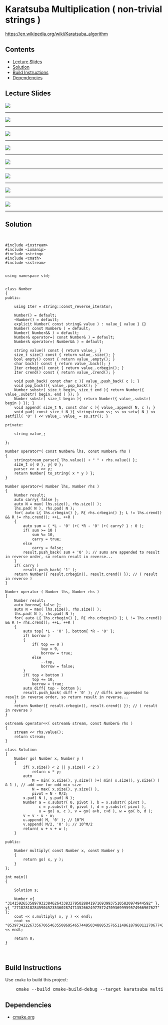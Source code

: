 <h1 id="karatsuba_multi_string">Karatsuba Multiplication ( non-trivial strings )</h1>
<a href="https://en.wikipedia.org/wiki/Karatsuba_algorithm">https://en.wikipedia.org/wiki/Karatsuba_algorithm</a>
<h2>Contents</h2>
<ul>
  <li>
      <a href="#slides">Lecture Slides</a>
  </li>
  <li>
    <a href="#solution">Solution</a>
  </li>
  <li>
    <a href="#build">Build Instructions</a>
  </li>
  <li>
    <a href="#dependencies">Dependencies</a>
  </li>
</ul>

<h2 id="slides">Lecture Slides</h2>
<img src="https://github.com/claytonjwong/Algorithms-Stanford/blob/master/course1/karatsuba_multiplication/documentation/mult_01.png" />
<hr/>
<img src="https://github.com/claytonjwong/Algorithms-Stanford/blob/master/course1/karatsuba_multiplication/documentation/mult_02.png" />
<hr/>
<img src="https://github.com/claytonjwong/Algorithms-Stanford/blob/master/course1/karatsuba_multiplication/documentation/mult_03.png" />
<hr/>
<img src="https://github.com/claytonjwong/Algorithms-Stanford/blob/master/course1/karatsuba_multiplication/documentation/mult_04.png" />
<hr/>
<img src="https://github.com/claytonjwong/Algorithms-Stanford/blob/master/course1/karatsuba_multiplication/documentation/mult_05.png" />
<hr/>
<img src="https://github.com/claytonjwong/Algorithms-Stanford/blob/master/course1/karatsuba_multiplication/documentation/mult_06.png" />
<hr/>
<img src="https://github.com/claytonjwong/Algorithms-Stanford/blob/master/course1/karatsuba_multiplication/documentation/mult_07.png" />
<hr/>
<img src="https://github.com/claytonjwong/Algorithms-Stanford/blob/master/course1/karatsuba_multiplication/documentation/mult_08.png" />
<hr/>

<h2 id="solution">Solution</h2>
<pre>

    #include <iostream>
    #include <iomanip>
    #include <string>
    #include <cmath>
    #include <sstream>
    
    
    using namespace std;
    
    
    class Number
    {
    public:
    
        using Iter = string::const_reverse_iterator;
    
        Number() = default;
        ~Number() = default;
        explicit Number( const string& value ) : value_{ value } {}
        Number( const Number& ) = default;
        Number( Number&& ) = default;
        Number& operator=( const Number& ) = default;
        Number& operator=( Number&& ) = default;
    
        string value() const { return value_; }
        size_t size() const { return value_.size(); }
        bool empty() const { return value_.empty(); }
        char back() const { return value_.back(); }
        Iter crbegin() const { return value_.crbegin(); }
        Iter crend() const { return value_.crend(); }
    
        void push_back( const char c ){ value_.push_back( c ); }
        void pop_back(){ value_.pop_back(); }
        Number substr( size_t begin, size_t end ){ return Number({ value_.substr( begin, end ) }); }
        Number substr( size_t begin ){ return Number({ value_.substr( begin ) }); }
        void append( size_t N, const char c ){ value_.append( N, c ); }
        void pad( const size_t N ){ stringstream ss; ss << setw( N ) << setfill( '0' ) << value_; value_ = ss.str(); }
    
    private:
    
        string value_;
    
    };
    
    Number operator*( const Number& lhs, const Number& rhs )
    {
        stringstream parser{ lhs.value() + " " + rhs.value() };
        size_t x{ 0 }, y{ 0 };
        parser >> x >> y;
        return Number{ to_string( x * y ) };
    }
    
    Number operator+( Number lhs, Number rhs )
    {
        Number result;
        auto carry{ false };
        auto N = max( lhs.size(), rhs.size() );
        lhs.pad( N ), rhs.pad( N );
        for( auto L{ lhs.crbegin() }, R{ rhs.crbegin() }; L != lhs.crend() && R != rhs.crend(); ++L, ++R )
        {
            auto sum = ( *L - '0' )+( *R - '0' )+( carry? 1 : 0 );
            if( sum >= 10 )
                sum %= 10,
                carry = true;
            else
                carry = false;
            result.push_back( sum + '0' ); // sums are appended to result in reverse order, so return result in reverse...
        }
        if( carry )
            result.push_back( '1' );
        return Number({ result.crbegin(), result.crend() }); // ( result in reverse )
    }
    
    Number operator-( Number lhs, Number rhs )
    {
        Number result;
        auto borrow{ false };
        auto N = max( lhs.size(), rhs.size() );
        lhs.pad( N ), rhs.pad( N );
        for( auto L{ lhs.crbegin() }, R{ rhs.crbegin() }; L != lhs.crend() && R != rhs.crend(); ++L, ++R )
        {
            auto top{ *L - '0' }, bottom{ *R - '0' };
            if( borrow )
            {
                if( top == 0 )
                    top = 9,
                    borrow = true;
                else
                    --top,
                    borrow = false;
            }
            if( top < bottom )
                top += 10,
                borrow = true;
            auto diff{ top - bottom };
            result.push_back( diff + '0' ); // diffs are appended to result in reverse order, so return result in reverse...
        }
        return Number({ result.crbegin(), result.crend() }); // ( result in reverse )
    }
    
    ostream& operator<<( ostream& stream, const Number& rhs )
    {
        stream << rhs.value();
        return stream;
    }
    
    class Solution
    {
        Number go( Number x, Number y )
        {
            if( x.size() < 2 || y.size() < 2 )
                return x * y;
            auto
                M = min( x.size(), y.size() )+( min( x.size(), y.size() ) & 1 ), // add one for odd min size
                N = max( x.size(), y.size() ),
                pivot = N - M/2;
            x.pad( N ), y.pad( N );
            Number a = x.substr( 0, pivot ), b = x.substr( pivot ),
                   c = y.substr( 0, pivot ), d = y.substr( pivot ),
                   u = go( a, c ), v = go( a+b, c+d ), w = go( b, d );
            v = v - u - w;
            u.append( M, '0' ); // 10^M
            v.append( M/2, '0' ); // 10^M/2
            return( u + v + w );
        }
    
    public:
    
        Number multiply( const Number x, const Number y )
        {
            return go( x, y );
        }
    };
    
    int main()
    {
    
        Solution s;
    
        Number x{ "3141592653589793238462643383279502884197169399375105820974944592" }, y{ "2718281828459045235360287471352662497757247093699959574966967627" };
        cout << s.multiply( x, y ) << endl;
        cout << "8539734222673567065463550869546574495034888535765114961879601127067743044893204848617875072216249073013374895871952806582723184" << endl;
    
        return 0;
    }

</pre>

<h2 id="build">Build Instructions</h2>
<p>Use <code>cmake</code> to build this project:</p>

<pre>
    cmake --build cmake-build-debug --target karatsuba_multi_string -- -j 4
</pre>

<h2 id="dependencies">Dependencies</h2>
<ul>
  <li>
    <a href="https://cmake.org/">cmake.org</a>
  </li>
</ul>

</body>
</html>